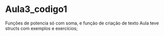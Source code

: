 # Aula3_codigo1
Funções de potencia só com soma, e função de criação de texto
Aula teve structs com exemplos e exercícios;
